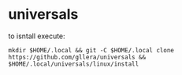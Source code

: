 # universals

to isntall execute:

`mkdir $HOME/.local && git -C $HOME/.local clone https://github.com/gllera/universals && $HOME/.local/universals/linux/install`
